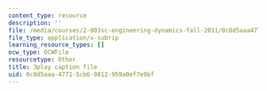 ```yaml
---
content_type: resource
description: ''
file: /media/courses/2-003sc-engineering-dynamics-fall-2011/0c8d5aaa47715cb69812959a0ef7e9bf_63sIgMvBuEQ.vtt
file_type: application/x-subrip
learning_resource_types: []
ocw_type: OCWFile
resourcetype: Other
title: 3play caption file
uid: 0c8d5aaa-4771-5cb6-9812-959a0ef7e9bf
---
```

